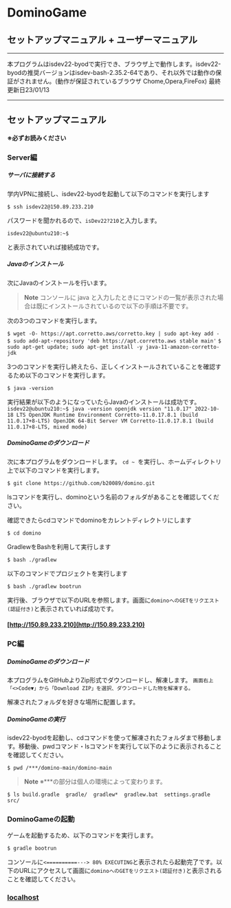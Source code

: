 # DominoGame
## セットアップマニュアル + ユーザーマニュアル
---
本プログラムはisdev22-byodで実行でき、ブラウザ上で動作します。isdev22-byodの推奨バージョンはisdev-bash-2.35.2-64であり、それ以外では動作の保証がされません。(動作が保証されているブラウザ Chome,Opera,FireFox)
最終更新日23/01/13

---

## セットアップマニュアル
**※必ずお読みください**

### Server編

##### サーバに接続する
学内VPNに接続し、isdev22-byodを起動して以下のコマンドを実行します

`
$ ssh isdev22@150.89.233.210
`

パスワードを聞かれるので、`isDev22?210`と入力します。

`
isdev22@ubuntu210:~$
`

と表示されていれば接続成功です。

##### Javaのインストール

次にJavaのインストールを行います。

> **Note**
> コンソールに java と入力したときにコマンドの一覧が表示された場合は既にインストールされているので以下の手順は不要です。

次の3つのコマンドを実行します。

`
$ wget -O- https://apt.corretto.aws/corretto.key | sudo apt-key add -
`
`
$ sudo add-apt-repository 'deb https://apt.corretto.aws stable main'
`
`
$ sudo apt-get update; sudo apt-get install -y java-11-amazon-corretto-jdk
`

3つのコマンドを実行し終えたら、正しくインストールされていることを確認するため以下のコマンドを実行します。

`
$ java -version
`

実行結果が以下のようになっていたらJavaのインストールは成功です。
`
isdev22@ubuntu210:~$ java -version
openjdk version "11.0.17" 2022-10-18 LTS
OpenJDK Runtime Environment Corretto-11.0.17.8.1 (build 11.0.17+8-LTS)
OpenJDK 64-Bit Server VM Corretto-11.0.17.8.1 (build 11.0.17+8-LTS, mixed mode)
`

##### DominoGameのダウンロード

次に本プログラムをダウンロードします。
`cd ~ `を実行し、ホームディレクトリ上で以下のコマンドを実行します。

`
$ git clone https://github.com/b20089/domino.git
`

lsコマンドを実行し、dominoという名前のフォルダがあることを確認してください。

確認できたらcdコマンドでdominoをカレントディレクトリにします

`
$ cd domino
`

GradlewをBashを利用して実行します

`
$ bash ./gradlew
`

以下のコマンドでプロジェクトを実行します

`
$ bash ./gradlew bootrun
`

実行後、ブラウザで以下のURLを参照します。画面に`dominoへのGETをリクエスト(認証付き)`と表示されていれば成功です。

#### [http://150.89.233.210](http://150.89.233.210)

### PC編

##### DominoGameのダウンロード
本プログラムをGitHubよりZip形式でダウンロードし、解凍します。
`画面右上「<>Code▼」から「Download ZIP」を選択、ダウンロードした物を解凍する。`

解凍されたフォルダを好きな場所に配置します。

##### DominoGameの実行

isdev22-byodを起動し、cdコマンドを使って解凍されたフォルダまで移動します。移動後、pwdコマンド・lsコマンドを実行して以下のように表示されることを確認してください。

`
$ pwd
/***/domino-main/domino-main
`

> **Note**
> ※***の部分は個人の環境によって変わります。


`
$ ls
build.gradle  gradle/  gradlew*  gradlew.bat  settings.gradle  src/
`

### DominoGameの起動

ゲームを起動するため、以下のコマンドを実行します。

`
$ gradle bootrun
`

コンソールに`<==========---> 80% EXECUTING`と表示されたら起動完了です。以下のURLにアクセスして画面に`dominoへのGETをリクエスト(認証付き)`と表示されることを確認してください。

### [localhost](http://localhost)

